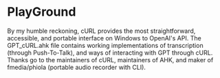 # PlayGround
By my humble reckoning, cURL provides the most straightforward, accessible, and portable interface on Windows to OpenAI's API.
The GPT_cURL.ahk file contains working implementations of transcription (through Push-To-Talk), and ways of interacting with GPT through cURL.
Thanks go to the maintainers of cURL, maintainers of AHK, and maker of fmedia/phiola (portable audio recorder with CLI).
